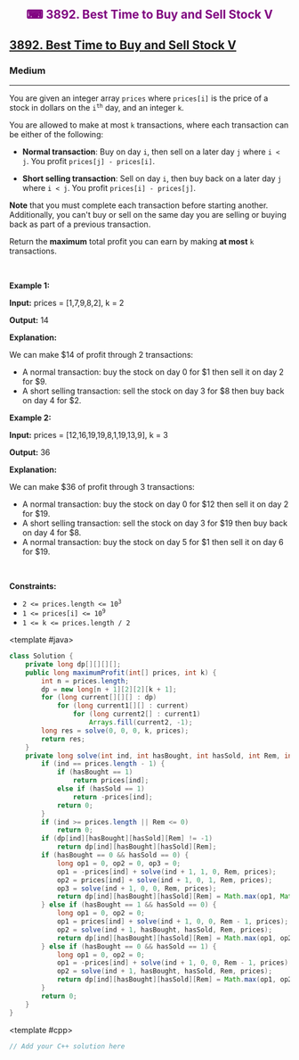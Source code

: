 <div align = "center">
<h style = "margin-bottom: 0px; margin-top: 0px; color : purple;" align = "center" class = "header">

## ⌨ 3892. Best Time to Buy and Sell Stock V

</h>
</div>

<h2><a href="https://leetcode.com/problems/best-time-to-buy-and-sell-stock-v" target = "_blank">3892. Best Time to Buy and Sell Stock V</a></h2><h3>Medium</h3><hr><p>You are given an integer array <code>prices</code> where <code>prices[i]</code> is the price of a stock in dollars on the <code>i<sup>th</sup></code> day, and an integer <code>k</code>.</p>

<p>You are allowed to make at most <code>k</code> transactions, where each transaction can be either of the following:</p>

<ul>
	<li>
	<p><strong>Normal transaction</strong>: Buy on day <code>i</code>, then sell on a later day <code>j</code> where <code>i &lt; j</code>. You profit <code>prices[j] - prices[i]</code>.</p>
	</li>
	<li>
	<p><strong>Short selling transaction</strong>: Sell on day <code>i</code>, then buy back on a later day <code>j</code> where <code>i &lt; j</code>. You profit <code>prices[i] - prices[j]</code>.</p>
	</li>
</ul>

<p><strong>Note</strong> that you must complete each transaction before starting another. Additionally, you can't buy or sell on the same day you are selling or buying back as part of a previous transaction.</p>

<p>Return the <strong>maximum</strong> total profit you can earn by making <strong>at most</strong> <code>k</code> transactions.</p>

<p>&nbsp;</p>
<p><strong class="example">Example 1:</strong></p>

<div class="example-block">
<p><strong>Input:</strong> <span class="example-io">prices = [1,7,9,8,2], k = 2</span></p>

<p><strong>Output:</strong> <span class="example-io">14</span></p>

<p><strong>Explanation:</strong></p>
We can make $14 of profit through 2 transactions:

<ul>
	<li>A normal transaction: buy the stock on day 0 for $1 then sell it on day 2 for $9.</li>
	<li>A short selling transaction: sell the stock on day 3 for $8 then buy back on day 4 for $2.</li>
</ul>
</div>

<p><strong class="example">Example 2:</strong></p>

<div class="example-block">
<p><strong>Input:</strong> <span class="example-io">prices = [12,16,19,19,8,1,19,13,9], k = 3</span></p>

<p><strong>Output:</strong> <span class="example-io">36</span></p>

<p><strong>Explanation:</strong></p>
We can make $36 of profit through 3 transactions:

<ul>
	<li>A normal transaction: buy the stock on day 0 for $12 then sell it on day 2 for $19.</li>
	<li>A short selling transaction: sell the stock on day 3 for $19 then buy back on day 4 for $8.</li>
	<li>A normal transaction: buy the stock on day 5 for $1 then sell it on day 6 for $19.</li>
</ul>
</div>

<p>&nbsp;</p>
<p><strong>Constraints:</strong></p>

<ul>
	<li><code>2 &lt;= prices.length &lt;= 10<sup>3</sup></code></li>
	<li><code>1 &lt;= prices[i] &lt;= 10<sup>9</sup></code></li>
	<li><code>1 &lt;= k &lt;= prices.length / 2</code></li>
</ul>

<CodeTabs :languages="[ { name: 'C++', slot: 'cpp' }, { name: 'Java', slot: 'java' } ]">

<template #java>

```java
class Solution {
    private long dp[][][][];
    public long maximumProfit(int[] prices, int k) {
        int n = prices.length;
        dp = new long[n + 1][2][2][k + 1];
        for (long current[][][] : dp)
            for (long current1[][] : current)
                for (long current2[] : current1)
                    Arrays.fill(current2, -1);
        long res = solve(0, 0, 0, k, prices);
        return res;
    }
    private long solve(int ind, int hasBought, int hasSold, int Rem, int prices[]) {
        if (ind == prices.length - 1) {
            if (hasBought == 1)
                return prices[ind];
            else if (hasSold == 1)
                return -prices[ind];
            return 0;
        }
        if (ind >= prices.length || Rem <= 0)
            return 0;
        if (dp[ind][hasBought][hasSold][Rem] != -1)
            return dp[ind][hasBought][hasSold][Rem];
        if (hasBought == 0 && hasSold == 0) {
            long op1 = 0, op2 = 0, op3 = 0;
            op1 = -prices[ind] + solve(ind + 1, 1, 0, Rem, prices);
            op2 = prices[ind] + solve(ind + 1, 0, 1, Rem, prices);
            op3 = solve(ind + 1, 0, 0, Rem, prices);
            return dp[ind][hasBought][hasSold][Rem] = Math.max(op1, Math.max(op2, op3));
        } else if (hasBought == 1 && hasSold == 0) {
            long op1 = 0, op2 = 0;
            op1 = prices[ind] + solve(ind + 1, 0, 0, Rem - 1, prices);
            op2 = solve(ind + 1, hasBought, hasSold, Rem, prices);
            return dp[ind][hasBought][hasSold][Rem] = Math.max(op1, op2);
        } else if (hasBought == 0 && hasSold == 1) {
            long op1 = 0, op2 = 0;
            op1 = -prices[ind] + solve(ind + 1, 0, 0, Rem - 1, prices);
            op2 = solve(ind + 1, hasBought, hasSold, Rem, prices);
            return dp[ind][hasBought][hasSold][Rem] = Math.max(op1, op2);
        }
        return 0;
    }
}
```

</template>

<template #cpp>

```cpp
// Add your C++ solution here
```

</template>

</CodeTabs>
